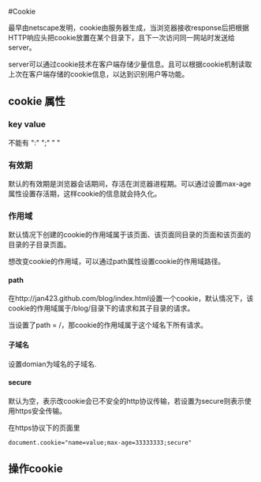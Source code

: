 #Cookie

最早由netscape发明，cookie由服务器生成，当浏览器接收response后把根据HTTP响应头把cookie放置在某个目录下，且下一次访问同一网站时发送给server。

server可以通过cookie技术在客户端存储少量信息。且可以根据cookie机制读取上次在客户端存储的cookie信息，以达到识别用户等功能。

## cookie 属性

### key value

不能有 ":" ";" " "

### 有效期

默认的有效期是浏览器会话期间，存活在浏览器进程期。可以通过设置max-age属性设置存活期，这样cookie的信息就会持久化。

### 作用域

默认情况下创建的cookie的作用域属于该页面、该页面同目录的页面和该页面的目录的子目录页面。

想改变cookie的作用域，可以通过path属性设置cookie的作用域路径。

#### path

在http://jan423.github.com/blog/index.html设置一个cookie，默认情况下，该cookie的作用域属于/blog/目录下的请求和其子目录的请求。

当设置了path = /，那cookie的作用域属于这个域名下所有请求。

#### 子域名

设置domian为域名的子域名.

#### secure

默认为空，表示改cookie会已不安全的http协议传输，若设置为secure则表示使用https安全传输。

在https协议下的页面里

	document.cookie="name=value;max-age=33333333;secure"

## 操作cookie

